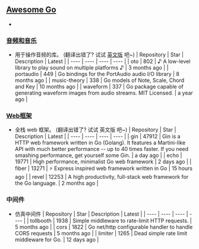 ## [Awesome Go](#awesome-go)
* 
### [音频和音乐](#音频和音乐)
* 用于操作音频的库。 (翻译出错了? 试试 [英文版](README_EN.md#audio-and-music) 吧~)
| Repository | Star | Description | Latest |
| ---- | ---- | ---- | ---- |
| oto | 802 | ♪ A low-level library to play sound on multiple platforms ♪ | 3 months ago |
 | portaudio | 449 | Go bindings for the PortAudio audio I/O library | 8 months ago |
 | music-theory | 338 | Go models of Note, Scale, Chord and Key | 10 months ago |
 | waveform | 337 | Go package capable of generating waveform images from audio streams. MIT Licensed. | a year ago |
 ### [Web框架](#Web框架)
* 全栈 web 框架。 (翻译出错了? 试试 英文版 吧~)
| Repository | Star | Description | Latest |
| ---- | ---- | ---- | ---- |
| gin | 47912 | Gin is a HTTP web framework written in Go (Golang). It features a Martini-like API with much better performance -- up to 40 times faster. If you need smashing performance, get yourself some Gin. | a day ago |
 | echo | 19771 | High performance, minimalist Go web framework | 2 days ago |
 | fiber | 13271 | ⚡️ Express inspired web framework written in Go | 15 hours ago |
 | revel | 12253 | A high productivity, full-stack web framework for the Go language. | 2 months ago |
 ### 中间件
* 仿真中间件
| Repository | Star | Description | Latest |
| ---- | ---- | ---- | ---- |
| tollbooth | 1938 | Simple middleware to rate-limit HTTP requests. | 5 months ago |
 | cors | 1822 | Go net/http configurable handler to handle CORS requests | 5 months ago |
 | limiter | 1265 | Dead simple rate limit middleware for Go. | 12 days ago |
 